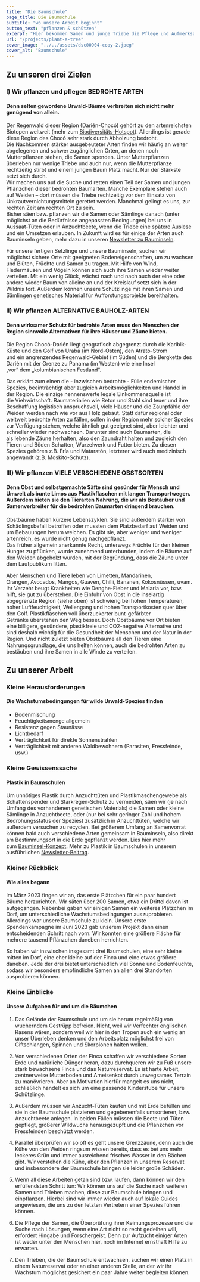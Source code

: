 ```yaml
---
title: "Die Baumschule"
page_title: Die Baumschule
subtitle: "wo unsere Arbeit beginnt"
button_text: "pflanzen & schützen"
excerpt: "Hier bekommen Samen und junge Triebe die Pflege und Aufmerksamkeit, die sie brauchen, um überlebensfähig zu werden."
url: "/projects/plant-a-tree"
cover_image: "../../assets/dsc00904-copy-2.jpeg"
cover_alt: "Baumschule"
---
```


<h2 id="nursery">Zu unseren drei Zielen</h2>

### I) Wir pflanzen und pflegen BEDROHTE ARTEN 

#### Denn selten gewordene Urwald-Bäume verbreiten sich nicht mehr genügend von allein.

Der Regenwald dieser Region (Darién-Chocó) gehört zu den artenreichsten Biotopen weltweit (mehr zum [Biodiversitäts-Hotspot](./naturreservat/kompletter-text#region-bedeutung)). Allerdings ist gerade diese Region des Chocó sehr stark durch Abholzung bedroht.
Die Nachkommen stärker ausgebeuteter Arten finden wir häufig an weiter abgelegenen und schwer zugänglichen Orten, an denen noch Mutterpflanzen stehen, die Samen spenden. Unter Mutterpflanzen überleben nur wenige Triebe und auch nur, wenn die Mutterpflanze rechtzeitig stirbt und einem jungen Baum Platz macht. Nur der Stärkste setzt sich durch. <br>
Wir machen uns auf die Suche und retten einen Teil der Samen und jungen Pflänzchen dieser bedrohten Baumarten. Manche Exemplare stehen auch auf Weiden – dort müssen die Triebe rechtzeitig vor dem Einsatz von Unkrautvernichtungsmitteln gerettet werden. Manchmal gelingt es uns, zur rechten Zeit am rechten Ort zu sein.<br>
Bisher säen bzw. pflanzen wir die Samen oder Sämlinge danach (unter möglichst an die Bedürfnisse angepassten Bedingungen) bei uns in Aussaat-Tüten oder in Anzuchtbeete, wenn die Triebe eine spätere Auslese und ein Umsetzen erlauben. In Zukunft wird es für einige der Arten auch Bauminseln geben, mehr dazu in unseren [Newsletter zu Bauminseln](https://vivalaselva.substack.com/p/bauminseln).

Für unsere fertigen Setzlinge und unsere Bauminseln, suchen wir möglichst sichere Orte mit geeigneten Bodeneigenschaften, um zu wachsen und Blüten, Früchte und Samen zu tragen. Mit Hilfe von Wind, Fledermäusen und Vögeln können sich auch ihre Samen wieder weiter verteilen. Mit ein wenig Glück, wächst nach und nach auch der eine oder andere wieder Baum von alleine an und der Kreislauf setzt sich in der Wildnis fort. Außerdem können unsere Schützlinge mit ihren Samen und Sämlingen genetisches Material für Aufforstungsprojekte bereithalten.

### II) Wir pflanzen ALTERNATIVE BAUHOLZ-ARTEN

#### Denn wirksamer Schutz für bedrohte Arten muss den Menschen der Region sinnvolle Alternativen für ihre Häuser und Zäune bieten.

Die Region Chocó-Darién liegt geografisch abgegrenzt durch die Karibik-Küste und den Golf von Urabá (im Nord-Osten), den Atrato-Strom und ein angrenzendes Regenwald-Gebiet (im Süden) und die Bergkette des Darién mit der Grenze zu Panama (im Westen) wie eine Insel „vor“ dem „kolumbianischen Festland“.

Das erklärt zum einen die - inzwischen bedrohte - Fülle endemischer Spezies, beeinträchtigt aber zugleich Arbeitsmöglichkeiten und Handel in der Region. Die einzige nennenswerte legale Einkommensquelle ist die Viehwirtschaft. Baumaterialien wie Beton und Stahl sind teuer und ihre Beschaffung logistisch anspruchsvoll, viele Häuser und die Zaunpfähle der Weiden werden nach wie vor aus Holz gebaut. Statt dafür regional oder weltweit bedrohte Arten zu fällen, sollen in der Region mehr solcher Spezies zur Verfügung stehen, welche ähnlich gut geeignet sind, aber leichter und schneller wieder nachwachsen.
Darunter sind auch Baumarten, die als lebende Zäune herhalten, also den Zaundraht halten und zugleich den Tieren und Böden Schatten, Wurzelwerk und Futter bieten. Zu diesen Spezies gehören z.B. Fría und Mataratón, letzterer wird auch medizinisch angewandt (z.B. Moskito-Schutz).

### III) Wir pflanzen VIELE VERSCHIEDENE OBSTSORTEN

#### Denn Obst und selbstgemachte Säfte sind gesünder für Mensch und Umwelt als bunte Limos aus Plastikflaschen mit langen Transportwegen. Außerdem bieten sie den Tierarten Nahrung, die wir als Bestäuber und Samenverbreiter für die bedrohten Baumarten dringend brauchen.

Obstbäume haben kürzere Lebenszyklen. Sie sind außerdem stärker von Schädlingsbefall betroffen oder mussten dem Platzbedarf auf Weiden und um Bebauungen herum weichen. Es gibt sie, aber weniger und weniger artenreich, es wurde nicht genug nachgepflanzt. Das früher allgemein anerkannte Recht, unterwegs Früchte für den kleinen Hunger zu pflücken, wurde zunehmend unterbunden, indem die Bäume auf den Weiden abgeholzt wurden, mit der Begründung, dass die Zäune unter dem Laufpublikum litten.

Aber Menschen und Tiere leben von Limetten, Mandarinen, Orangen, Avocados, Mangos, Guaven, Chilli, Bananen, Kokosnüssen, uvam. Ihr Verzehr beugt Krankheiten wie Denghe-Fieber und Malaria vor, bzw. hilft, sie gut zu überstehen. Die Einfuhr von Obst in die inselartig abgegrenzte Region (siehe oben) ist schwierig bei hohen Temperaturen, hoher Luftfeuchtigkeit, Wellengang und hohen Transportkosten quer über den Golf. Plastikflaschen voll überzuckerter bunt-gefärbter Getränke überstehen den Weg besser. Doch Obstbäume vor Ort bieten eine billigere, gesündere, plastikfreie und CO2-negative Alternative und sind deshalb wichtig für die Gesundheit der Menschen und der Natur in der Region.
Und nicht zuletzt bieten Obstbäume all den Tieren eine Nahrungsgrundlage, die uns helfen können, auch die bedrohten Arten zu bestäuben und ihre Samen in alle Winde zu verteilen.

## Zu unserer Arbeit

### Kleine Herausforderungen

#### Die Wachstumsbedingungen für wilde Urwald-Spezies finden

- Bodenmischung
- Feuchtigkeitsmenge allgemein
- Resistenz gegen Staunässe
- Lichtbedarf
- Verträglichkeit für direkte Sonnenstrahlen
- Verträglichkeit mit anderen Waldbewohnern (Parasiten, Fressfeinde, usw.)

### Kleine Gewissenssache

#### Plastik in Baumschulen

Um unnötiges Plastik durch Anzuchttüten und Plastikmaschengewebe als Schattenspender und Starkregen-Schutz zu vermeiden, säen wir (je nach Umfang des vorhandenen genetischen Materials) die Samen oder kleine Sämlinge in Anzuchtbeete, oder (nur bei sehr geringer Zahl und hohem Bedrohungsstatus der Spezies) zusätzlich in Anzuchttüten, welche wir außerdem versuchen zu recyclen. Bei größerem Umfang an Samenvorrat können bald auch verschiedene Arten gemeinsam in Bauminseln, also direkt am Bestimmungsort in die Erde gepflanzt werden. Lies hier mehr zum [Bauminsel-Konzept](https://vivalaselva.substack.com/p/bauminseln). Mehr zu Plastik in Baumschulen in unserem ausführlichen [Newsletter-Beitrag](https://vivalaselva.substack.com/p/uber-baumschulen-und-ihr-plastik).

### Kleiner Rückblick

#### Wie alles begann

Im März 2023 fingen wir an, das erste Plätzchen für ein paar hundert Bäume herzurichten. Wir säten über 200 Samen, etwa ein Drittel davon ist aufgegangen. Nebenbei gaben wir einigen Samen ein weiteres Plätzchen im Dorf, um unterschiedliche Wachstumsbedingungen auszuprobieren.
Allerdings war unsere Baumschule zu klein. Unsere erste Spendenkampagne im Juni 2023 gab unserem Projekt dann einen entscheidenden Schritt nach vorn: Wir konnten eine größere Fläche für mehrere tausend Pflänzchen daneben herrichten.

So haben wir inzwischen insgesamt drei Baumschulen, eine sehr kleine mitten im Dorf, eine eher kleine auf der Finca und eine etwas größere daneben. Jede der drei bietet unterschiedlich viel Sonne und Bodenfeuchte, sodass wir besonders empfindliche Samen an allen drei Standorten ausprobieren können.

### Kleine Einblicke

#### Unsere Aufgaben für und um die Bäumchen

1. Das Gelände der Baumschule und um sie herum regelmäßig von wucherndem Gestrüpp befreien. Nicht, weil wir Verfechter englischen Rasens wären, sondern weil wir hier in den Tropen auch ein wenig an unser Überleben denken und den Arbeitsplatz möglichst frei von Giftschlangen, Spinnen und Skorpionen halten wollen.

2. Von verschiedenen Orten der Finca schaffen wir verschiedene Sorten Erde und natürliche Dünger heran, dazu durchqueren wir zu Fuß unsere stark bewachsene Finca und das Naturreservat. Es ist harte Arbeit, zentnerweise Mutterboden und Ameisenkot durch unwegsames Terrain zu manövrieren. Aber an Motivation hierfür mangelt es uns nicht, schließlich handelt es sich um eine passende Kinderstube für unsere Schützlinge.

3. Außerdem müssen wir Anzucht-Tüten kaufen und mit Erde befüllen und sie in der Baumschule platzieren und gegebenenfalls umsortieren, bzw. Anzuchtbeete anlegen. In beiden Fällen müssen die Beete und Tüten gepflegt, größerer Wildwuchs herausgezupft und die Pflänzchen vor Fressfeinden beschützt werden.

4. Parallel überprüfen wir so oft es geht unsere Grenzzäune, denn auch die Kühe von den Weiden ringsum wissen bereits, dass es bei uns mehr leckeres Grün und immer ausreichend frisches Wasser in den Bächen gibt. Wir verstehen die Kühe, aber den Pflanzen in unserem Reservat und insbesondere der Baumschule bringen sie leider große Schäden.

5. Wenn all diese Arbeiten getan sind bzw. laufen, dann können wir den erfüllendsten Schritt tun: Wir können uns auf die Suche nach weiteren Samen und Trieben machen, diese zur Baumschule bringen und einpflanzen. Hierbei sind wir immer wieder auch auf lokale Guides angewiesen, die uns zu den letzten Vertretern einer Spezies führen können.

6. Die Pflege der Samen, die Überprüfung ihrer Keimungsprozesse und die Suche nach Lösungen, wenn eine Art nicht so recht gedeihen will, erfordert Hingabe und Forschergeist. Denn zur Aufzucht einiger Arten ist weder unter den Menschen hier, noch im Internet ernsthaft Hilfe zu erwarten.

7. Den Trieben, die der Baumschule entwachsen, suchen wir einen Platz in einem Naturreservat oder an einer anderen Stelle, an der wir ihr Wachstum möglichst gesichert ein paar Jahre weiter begleiten können.
